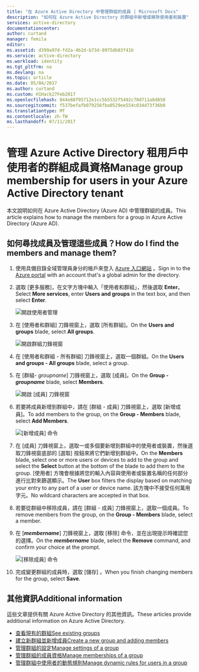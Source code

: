 ```yaml
---
title: "在 Azure Active Directory 中管理群組的成員 | Microsoft Docs"
description: "如何在 Azure Active Directory 的群組中新增或移除使用者和裝置"
services: active-directory
documentationcenter: 
author: curtand
manager: femila
editor: 
ms.assetid: d399a97d-fd2a-4b2d-b73d-0975db83f41b
ms.service: active-directory
ms.workload: identity
ms.tgt_pltfrm: na
ms.devlang: na
ms.topic: article
ms.date: 05/04/2017
ms.author: curtand
ms.custom: H1Hack27Feb2017
ms.openlocfilehash: 044e88f95712e1cc5b5532f5492c78d711a8d858
ms.sourcegitcommit: f537befafb079256fba0529ee554c034d73f36b0
ms.translationtype: MT
ms.contentlocale: zh-TW
ms.lasthandoff: 07/11/2017
---
```

# <a name="manage-group-membership-for-users-in-your-azure-active-directory-tenant"></a><span data-ttu-id="2f325-103">管理 Azure Active Directory 租用戶中使用者的群組成員資格</span><span class="sxs-lookup"><span data-stu-id="2f325-103">Manage group membership for users in your Azure Active Directory tenant</span></span>
<span data-ttu-id="2f325-104">本文說明如何在 Azure Active Directory (Azure AD) 中管理群組的成員。</span><span class="sxs-lookup"><span data-stu-id="2f325-104">This article explains how to manage the members for a group in Azure Active Directory (Azure AD).</span></span>

## <a name="how-do-i-find-the-members-and-manage-them"></a><span data-ttu-id="2f325-105">如何尋找成員及管理這些成員？</span><span class="sxs-lookup"><span data-stu-id="2f325-105">How do I find the members and manage them?</span></span>
1. <span data-ttu-id="2f325-106">使用具備目錄全域管理員身分的帳戶來登入 [Azure 入口網站](https://portal.azure.com) 。</span><span class="sxs-lookup"><span data-stu-id="2f325-106">Sign in to the [Azure portal](https://portal.azure.com) with an account that's a global admin for the directory.</span></span>
2. <span data-ttu-id="2f325-107">選取 [更多服務]，在文字方塊中輸入「使用者和群組」，然後選取 **Enter**。</span><span class="sxs-lookup"><span data-stu-id="2f325-107">Select **More services**, enter **Users and groups** in the text box, and then select **Enter**.</span></span>

   ![開啟使用者管理](./media/active-directory-groups-members-azure-portal/search-user-management.png)
3. <span data-ttu-id="2f325-109">在 [使用者和群組] 刀鋒視窗上，選取 [所有群組]。</span><span class="sxs-lookup"><span data-stu-id="2f325-109">On the **Users and groups** blade, select **All groups**.</span></span>

   ![開啟群組刀鋒視窗](./media/active-directory-groups-members-azure-portal/view-groups-blade.png)
4. <span data-ttu-id="2f325-111">在 [使用者和群組 - 所有群組]  刀鋒視窗上，選取一個群組。</span><span class="sxs-lookup"><span data-stu-id="2f325-111">On the **Users and groups - All groups** blade, select a group.</span></span>
5. <span data-ttu-id="2f325-112">在 [群組- *groupname*] 刀鋒視窗上，選取 [成員]。</span><span class="sxs-lookup"><span data-stu-id="2f325-112">On the **Group - *groupname*** blade, select **Members**.</span></span>

   ![開啟 [成員] 刀鋒視窗](./media/active-directory-groups-members-azure-portal/view-group-members.png)
6. <span data-ttu-id="2f325-114">若要將成員新增到群組中，請在 [群組 - 成員] 刀鋒視窗上，選取 [新增成員]。</span><span class="sxs-lookup"><span data-stu-id="2f325-114">To add members to the group, on the **Group - Members** blade, select **Add Members**.</span></span>

   ![[新增成員] 命令](./media/active-directory-groups-members-azure-portal/add-group-members-command.png)
7. <span data-ttu-id="2f325-116">在 [成員] 刀鋒視窗上，選取一或多個要新增到群組中的使用者或裝置，然後選取刀鋒視窗底部的 [選取] 按鈕來將它們新增到群組中。</span><span class="sxs-lookup"><span data-stu-id="2f325-116">On the **Members** blade, select one or more users or devices to add to the group and select the **Select** button at the bottom of the blade to add them to the group.</span></span> <span data-ttu-id="2f325-117">[使用者]  方塊會根據將您的輸入內容與使用者或裝置名稱的任何部分進行比對來篩選顯示。</span><span class="sxs-lookup"><span data-stu-id="2f325-117">The **User** box filters the display based on matching your entry to any part of a user or device name.</span></span> <span data-ttu-id="2f325-118">該方塊中不接受任何萬用字元。</span><span class="sxs-lookup"><span data-stu-id="2f325-118">No wildcard characters are accepted in that box.</span></span>
8. <span data-ttu-id="2f325-119">若要從群組中移除成員，請在 [群組 - 成員]  刀鋒視窗上，選取一個成員。</span><span class="sxs-lookup"><span data-stu-id="2f325-119">To remove members from the group, on the **Group - Members** blade, select a member.</span></span>
9. <span data-ttu-id="2f325-120">在 [***membername***] 刀鋒視窗上，選取 [移除] 命令，並在出現提示時確認您的選擇。</span><span class="sxs-lookup"><span data-stu-id="2f325-120">On the ***membername*** blade, select the **Remove** command, and confirm your choice at the prompt.</span></span>

   ![[移除成員] 命令](./media/active-directory-groups-members-azure-portal/remove-group-members-command.png)
10. <span data-ttu-id="2f325-122">完成變更群組的成員時，選取 [儲存] 。</span><span class="sxs-lookup"><span data-stu-id="2f325-122">When you finish changing members for the group, select **Save**.</span></span>

## <a name="additional-information"></a><span data-ttu-id="2f325-123">其他資訊</span><span class="sxs-lookup"><span data-stu-id="2f325-123">Additional information</span></span>
<span data-ttu-id="2f325-124">這些文章提供有關 Azure Active Directory 的其他資訊。</span><span class="sxs-lookup"><span data-stu-id="2f325-124">These articles provide additional information on Azure Active Directory.</span></span>

* [<span data-ttu-id="2f325-125">查看現有的群組</span><span class="sxs-lookup"><span data-stu-id="2f325-125">See existing groups</span></span>](active-directory-groups-view-azure-portal.md)
* [<span data-ttu-id="2f325-126">建立新群組並新增成員</span><span class="sxs-lookup"><span data-stu-id="2f325-126">Create a new group and adding members</span></span>](active-directory-groups-create-azure-portal.md)
* [<span data-ttu-id="2f325-127">管理群組的設定</span><span class="sxs-lookup"><span data-stu-id="2f325-127">Manage settings of a group</span></span>](active-directory-groups-settings-azure-portal.md)
* [<span data-ttu-id="2f325-128">管理群組的成員資格</span><span class="sxs-lookup"><span data-stu-id="2f325-128">Manage memberships of a group</span></span>](active-directory-groups-membership-azure-portal.md)
* [<span data-ttu-id="2f325-129">管理群組中使用者的動態規則</span><span class="sxs-lookup"><span data-stu-id="2f325-129">Manage dynamic rules for users in a group</span></span>](active-directory-groups-dynamic-membership-azure-portal.md)
